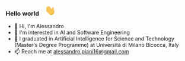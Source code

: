 ### Hello world  &ensp;  <img src="https://github.com/Alessandro297/Alessandro297/blob/main/wave.gif" width="29" height="29" />

- 👋 Hi, I'm Alessandro
- 👀 I'm interested in AI and Software Engineering
- 🌱 I graduated in Artificial Intelligence for Science and Technology (Master's Degree Programme) at Università di Milano Bicocca, Italy
- 📫 Reach me at alessandro.piani16@gmail.com
<!--
**Alessandro297/Alessandro297** is a ✨ _special_ ✨ repository because its `README.md` (this file) appears on your GitHub profile.

Here are some ideas to get you started:

- 🔭 I’m currently working on ...
- 👯 I’m looking to collaborate on ...
- 💬 Ask me about ...
- 😄 Pronouns: ...
- ⚡ Fun fact: ...
-->
